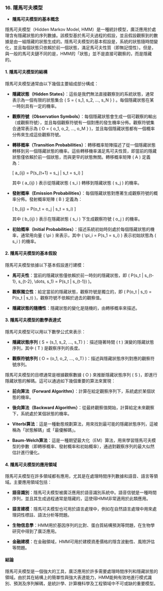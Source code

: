 ### 16. **隱馬可夫模型**  
   - **隱馬可夫模型的基本概念**

隱馬可夫模型（Hidden Markov Model, HMM）是一種統計模型，廣泛應用於處理含有隱藏狀態的序列數據。該模型基於馬可夫過程的假設，並且假設觀察到的數據是由一組隱藏的狀態生成的。隱馬可夫模型的基本假設是，系統的狀態隨時間變化，並且每個狀態只依賴於前一個狀態，滿足馬可夫性質（即無記憶性）。但是，與一般的馬可夫鏈不同的是，HMM的「狀態」並不是直接可觀察的，而是隱藏的。

#### 1. **隱馬可夫模型的結構**
隱馬可夫模型通常由以下幾個主要組成部分構成：

- **隱藏狀態（Hidden States）**：這些是我們無法直接觀察到的系統狀態，通常表示為一個有限的狀態集合 \( S = \{ s_1, s_2, ..., s_N \} \) 。每個隱藏狀態在某一時刻具有一定的機率。
  
- **觀察符號（Observation Symbols）**：每個隱藏狀態會生成一個可觀察的輸出（或觀察符號），並且每個觀察符號有一個對應的發生機率分佈。觀察符號集合通常表示為 \( O = \{ o_1, o_2, ..., o_M \} \)，並且每個隱藏狀態都有一個概率分佈來生成這些觀察符號。

- **轉移概率（Transition Probabilities）**：轉移概率矩陣描述了從一個隱藏狀態轉移到另一個隱藏狀態的機率。這些轉移機率滿足馬可夫性質，即當前的隱藏狀態僅依賴於前一個狀態，而與更早的狀態無關。轉移概率矩陣 \( A \) 定義為：
  
  \[
  a_{ij} = P(s_{t+1} = s_j | s_t = s_i)
  \]
  
  其中 \( a_{ij} \) 表示從隱藏狀態 \( s_i \) 轉移到隱藏狀態 \( s_j \) 的機率。

- **發射概率（Emission Probabilities）**：每個隱藏狀態對應著生成觀察符號的概率分佈。發射概率矩陣 \( B \) 定義為：
  
  \[
  b_{ij} = P(o_t = o_j | s_t = s_i)
  \]
  
  其中 \( b_{ij} \) 表示在隱藏狀態 \( s_i \) 下生成觀察符號 \( o_j \) 的機率。

- **初始概率（Initial Probabilities）**：描述系統初始時刻處於每個隱藏狀態的機率，通常用向量 \( \pi \) 來表示，其中 \( \pi_i = P(s_1 = s_i) \) 表示初始狀態為 \( s_i \) 的機率。

#### 2. **隱馬可夫模型的基本假設**
隱馬可夫模型依據以下基本假設進行建模：
  
- **馬可夫性**：當前的隱藏狀態僅依賴於前一時刻的隱藏狀態，即 \( P(s_t | s_{t-1}, s_{t-2}, \dots, s_1) = P(s_t | s_{t-1}) \)。
  
- **觀察獨立性**：給定當前的隱藏狀態，觀察符號是獨立的，即 \( P(o_t | s_t) = P(o_t | s_t) \)，觀察符號不依賴於過去的觀察值。

- **隱藏狀態的隨機性**：隱藏狀態的變化是隨機的，由轉移概率來描述。

#### 3. **隱馬可夫模型的數學表達式**
隱馬可夫模型可以用以下數學公式來表示：

- **隱藏狀態序列** \( S = (s_1, s_2, ..., s_T) \)：描述隨著時間 \( t \) 演變的隱藏狀態序列，其中 \( T \) 是觀察序列的長度。
  
- **觀察符號序列** \( O = (o_1, o_2, ..., o_T) \)：描述與隱藏狀態序列對應的觀察符號序列。

隱馬可夫模型的目標通常是根據觀察數據 \( O \) 來推斷隱藏狀態序列 \( S \)，即進行隱藏狀態的解碼。這可以通過如下幾個重要的算法來實現：

- **前向算法（Forward Algorithm）**：計算在給定觀察序列下，系統處於某個狀態的機率。

- **後向算法（Backward Algorithm）**：從最終觀察值開始，計算給定未來觀察下，系統處於某個狀態的機率。

- **Viterbi算法**：這是一種動態規劃算法，用來找到最可能的隱藏狀態序列，這被稱為「狀態解碼」或「最優解碼」。

- **Baum-Welch算法**：這是一種期望最大化（EM）算法，用來學習隱馬可夫模型的參數（即轉移概率、發射概率和初始概率），通過對觀察序列的最大似然估計進行優化。

#### 4. **隱馬可夫模型的應用領域**
隱馬可夫模型在許多領域都有應用，尤其是在處理時間序列數據和語音、語言等領域。主要應用領域包括：

- **語音識別**：隱馬可夫模型被廣泛應用於語音識別系統中。語音信號是一種時間序列，並且其生成過程通常是隱藏的，這使得HMM非常適用於此類應用。
  
- **語言建模**：隱馬可夫模型也可用於語言處理中，例如在自然語言處理中用來處理詞性標註、語法分析等問題。
  
- **生物信息學**：HMM用於基因序列的比對、蛋白質結構預測等問題，在生物學研究中得到了廣泛應用。
  
- **金融建模**：在金融領域，HMM可用於建模資產價格的隱含波動性、風險評估等問題。

#### 結論
隱馬可夫模型是一個強大的工具，廣泛應用於許多需要處理時間序列和隱藏狀態的領域。由於其在結構上的簡單性與強大表達能力，HMM能夠有效地進行模式識別、預測及序列解碼，是統計學、計算機科學及工程領域中不可或缺的重要模型。